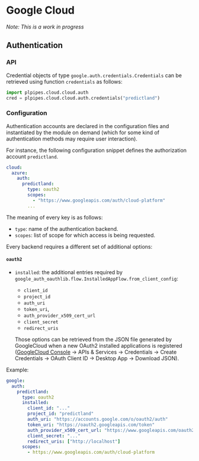 # Google Cloud

*Note: This is a work in progress*

## Authentication

### API

Credential objects of type `google.auth.credentials.Credentials` can
be retrieved using function `credentials` as follows:

```python
import plpipes.cloud.cloud.auth
cred = plpipes.cloud.cloud.auth.credentials("predictland")
```

### Configuration

Authentication accounts are declared in the configuration files and
instantiated by the module on demand (which for some kind of
authentication methods may require user interaction).

For instance, the following configuration snippet defines the
authorization account `predictland`.

```yaml
cloud:
  azure:
    auth:
      predictland:
        type: oauth2
        scopes:
          - "https://www.googleapis.com/auth/cloud-platform"
        ...
```

The meaning of every key is as follows:

- `type`: name of the authentication backend.
- `scopes`: list of scope for which access is being requested.

Every backend requires a different set of additional options:

#### `oauth2`

- `installed`: the additional entries required by
    `google_auth_oauthlib.flow.InstalledAppFlow.from_client_config`:

    - `client_id`
    - `project_id`
    - `auth_uri`
    - `token_uri`,
    - `auth_provider_x509_cert_url`
    - `client_secret`
    - `redirect_uris`

    Those options can be retrieved from the JSON file generated by
    GoogleCloud when a new OAuth2 installed applications is registered
    ([GoogleCloud Console](https://console.cloud.google.com/welcome) →
    APIs & Services → Credentials → Create Credentials → OAuth Client ID →
    Desktop App → Download JSON).

Example:

```yaml
google:
  auth:
    predictland:
      type: oauth2
      installed:
        client_id: "..."
        project_id: "predictland"
        auth_uri: "https://accounts.google.com/o/oauth2/auth"
        token_uri: "https://oauth2.googleapis.com/token"
        auth_provider_x509_cert_url: "https://www.googleapis.com/oauth2/v1/certs"
        client_secret: "..."
        redirect_uris: ["http://localhost"]
      scopes:
        - https://www.googleapis.com/auth/cloud-platform
```
